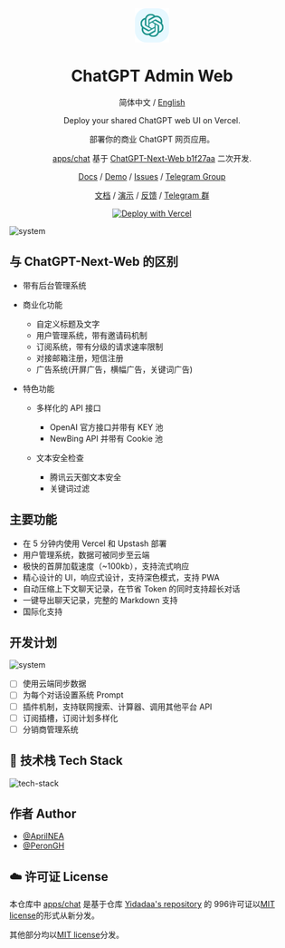 <div align="center">
<img src="./docs/icon.svg" alt="icon"/>

<h1 align="center">ChatGPT Admin Web</h1>

简体中文 / [English](./README_EN.md)

Deploy your shared ChatGPT web UI on Vercel.

部署你的商业 ChatGPT 网页应用。

[apps/chat](./apps/chat/README.md)
基于 [ChatGPT-Next-Web b1f27aa](https://github.com/Yidadaa/ChatGPT-Next-Web/tree/b1f27aaf93c88c088db6bae5ac8163e2ffe991bd)
二次开发.

[Docs](https://docs.lmo.best/) / [Demo](https://lmo.best/) / [Issues](https://github.com/AprilNEA/ChatGPT-April-Web/issues) / [Telegram Group](https://t.me/ChatGPTAdminWeb)

[文档](https://docs.lmo.best/) / [演示](https://lmo.best/) / [反馈](https://github.com/AprilNEA/ChatGPT-April-Web/issues) / [Telegram 群](https://t.me/ChatGPTAdminWeb)

[![Deploy with Vercel](https://vercel.com/button)](https://vercel.com/new/clone?repository-url=https%3A%2F%2Fgithub.com%2FAprilNEA%2FChatGPT-Admin-Web&env=OPENAI_API_KEY&env=CODE&project-name=chatgpt-next-web&repository-name=ChatGPT-Next-Web)

</div>

<img src="./docs/system.svg" alt="system"/>

## 与 ChatGPT-Next-Web 的区别

- 带有后台管理系统
- 商业化功能
    - 自定义标题及文字
    - 用户管理系统，带有邀请码机制
    - 订阅系统，带有分级的请求速率限制
    - 对接邮箱注册，短信注册
    - 广告系统(开屏广告，横幅广告，关键词广告)

- 特色功能
    - 多样化的 API 接口

        - OpenAI 官方接口并带有 KEY 池
        - NewBing API 并带有 Cookie 池

    - 文本安全检查

        - 腾讯云天御文本安全
        - 关键词过滤

## 主要功能

- 在 5 分钟内使用 Vercel 和 Upstash 部署
- 用户管理系统，数据可被同步至云端
- 极快的首屏加载速度（~100kb），支持流式响应
- 精心设计的 UI，响应式设计，支持深色模式，支持 PWA
- 自动压缩上下文聊天记录，在节省 Token 的同时支持超长对话
- 一键导出聊天记录，完整的 Markdown 支持
- 国际化支持

## 开发计划

<img src="./docs/roadmap.svg" alt="system"/>

- [ ] 使用云端同步数据
- [ ] 为每个对话设置系统 Prompt
- [ ] 插件机制，支持联网搜索、计算器、调用其他平台 API
- [ ] 订阅插槽，订阅计划多样化
- [ ] 分销商管理系统

## 🚀 技术栈 Tech Stack

<img src="./docs/tech-stack.svg" alt="tech-stack"/>

## 作者 Author

- [@AprilNEA](https://github.com/AprilNEA)
- [@PeronGH](https://github.com/PeronGH)

## ☁️ 许可证 License

本仓库中 [apps/chat](./apps/chat) 是基于仓库 [Yidadaa's repository](https://github.com/Yidadaa/ChatGPT-Next-Web) 的
996许可证以[MIT license](./LICENSE)的形式从新分发。

其他部分均以[MIT license](./LICENSE)分发。
